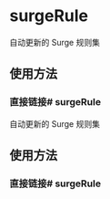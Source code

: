 # surgeRule

自动更新的 Surge 规则集

## 使用方法

### 直接链接# surgeRule

自动更新的 Surge 规则集

## 使用方法

### 直接链接# surgeRule

